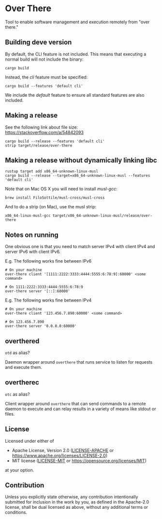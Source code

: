 # Over There

Tool to enable software management and execution remotely from "over there."

## Building deve version

By default, the CLI feature is not included. This means that executing a
normal build will not include the binary:

```
cargo build
```

Instead, the *cli* feature must be specified:

```
cargo build --features 'default cli'
```

We include the *default* feature to ensure all standard features are
also included.

## Making a release

See the following link about file size:
https://stackoverflow.com/a/54842093

```
cargo build --release --features 'default cli'
strip target/release/over-there
```

## Making a release without dynamically linking libc

```
rustup target add x86_64-unknown-linux-musl
cargo build --release --target=x86_64-unknown-linux-musl --features 'default cli'
```

Note that on Mac OS X you will need to install *musl-gcc*:

```
brew install FiloSottile/musl-cross/musl-cross
```

And to do a strip (on Mac), use the musl strip:

```
x86_64-linux-musl-gcc target/x86_64-unknown-linux-musl/release/over-there
```

## Notes on running

One obvious one is that you need to match server IPv4 with client IPv4 and
server IPv6 with client IPv6.

E.g. The following works fine between IPv6
```
# On your machine
over-there client '[1111:2222:3333:4444:5555:6:78:9]:60000' <some command>

# On 1111:2222:3333:4444:5555:6:78:9
over-there server '[::]:60000'
```

E.g. The following works fine between IPv4
```
# On your machine
over-there client '123.456.7.890:60000' <some command>

# On 123.456.7.890
over-there server '0.0.0.0:60000'
```

## overthered

`otd` as alias?

Daemon wrapper around `overthere` that runs service to listen for requests
and execute them.

## overtherec

`otc` as alias?

Client wrapper around `overthere` that can send commands to a remote daemon
to execute and can relay results in a variety of means like stdout or
files.

## License

Licensed under either of

 * Apache License, Version 2.0 ([LICENSE-APACHE](LICENSE-APACHE) or https://www.apache.org/licenses/LICENSE-2.0)
 * MIT license ([LICENSE-MIT](LICENSE-MIT) or https://opensource.org/licenses/MIT)

at your option.

## Contribution

Unless you explicitly state otherwise, any contribution intentionally submitted
for inclusion in the work by you, as defined in the Apache-2.0 license, shall be
dual licensed as above, without any additional terms or conditions.
